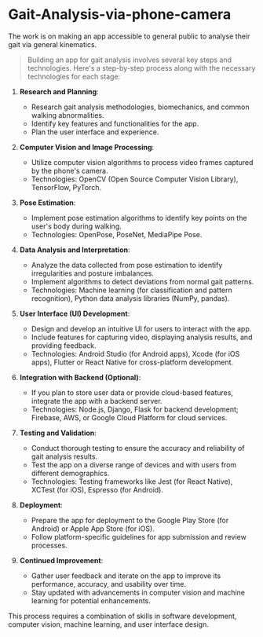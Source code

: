 # Gait-Analysis-via-phone-camera
The work is on making an app accessible to general public to analyse their gait via general kinematics.

> Building an app for gait analysis involves several key steps and technologies. Here's a step-by-step process along with the necessary technologies for each stage:

1. **Research and Planning**:
   - Research gait analysis methodologies, biomechanics, and common walking abnormalities.
   - Identify key features and functionalities for the app.
   - Plan the user interface and experience.

2. **Computer Vision and Image Processing**:
   - Utilize computer vision algorithms to process video frames captured by the phone's camera.
   - Technologies: OpenCV (Open Source Computer Vision Library), TensorFlow, PyTorch.

3. **Pose Estimation**:
   - Implement pose estimation algorithms to identify key points on the user's body during walking.
   - Technologies: OpenPose, PoseNet, MediaPipe Pose.

4. **Data Analysis and Interpretation**:
   - Analyze the data collected from pose estimation to identify irregularities and posture imbalances.
   - Implement algorithms to detect deviations from normal gait patterns.
   - Technologies: Machine learning (for classification and pattern recognition), Python data analysis libraries (NumPy, pandas).

5. **User Interface (UI) Development**:
   - Design and develop an intuitive UI for users to interact with the app.
   - Include features for capturing video, displaying analysis results, and providing feedback.
   - Technologies: Android Studio (for Android apps), Xcode (for iOS apps), Flutter or React Native for cross-platform development.

6. **Integration with Backend (Optional)**:
   - If you plan to store user data or provide cloud-based features, integrate the app with a backend server.
   - Technologies: Node.js, Django, Flask for backend development; Firebase, AWS, or Google Cloud Platform for cloud services.

7. **Testing and Validation**:
   - Conduct thorough testing to ensure the accuracy and reliability of gait analysis results.
   - Test the app on a diverse range of devices and with users from different demographics.
   - Technologies: Testing frameworks like Jest (for React Native), XCTest (for iOS), Espresso (for Android).

8. **Deployment**:
   - Prepare the app for deployment to the Google Play Store (for Android) or Apple App Store (for iOS).
   - Follow platform-specific guidelines for app submission and review processes.

9. **Continued Improvement**:
   - Gather user feedback and iterate on the app to improve its performance, accuracy, and usability over time.
   - Stay updated with advancements in computer vision and machine learning for potential enhancements.

This process requires a combination of skills in software development, computer vision, machine learning, and user interface design. 
